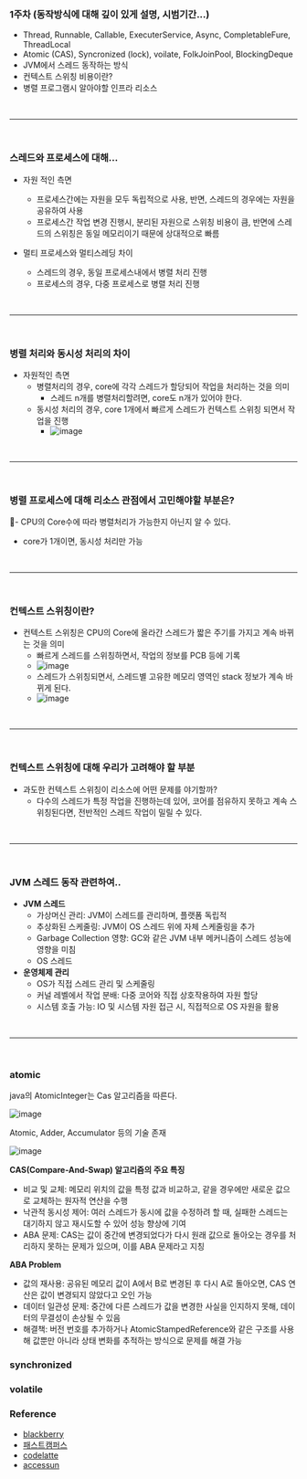 ### 1주차 (동작방식에 대해 깊이 있게 설명, 시범기간...)

- Thread, Runnable, Callable, ExecuterService, Async, CompletableFure, ThreadLocal
- Atomic (CAS), Syncronized (lock), voilate, FolkJoinPool, BlockingDeque
- JVM에서 스레드 동작하는 방식
- 컨텍스트 스위칭 비용이란?
- 병렬 프로그램시 알아야할 인프라 리소스

<br>
<hr>
<br>

### 스레드와 프로세스에 대해...

- 자원 적인 측면
  - 프로세스간에는 자원을 모두 독립적으로 사용, 반면, 스레드의 경우에는 자원을 공유하여 사용
  - 프로세스간 작업 변경 진행시, 분리된 자원으로 스위칭 비용이 큼, 반면에 스레드의 스위칭은 동일 메모리이기 때문에 상대적으로 빠름

- 멀티 프로세스와 멀티스레딩 차이
  - 스레드의 경우, 동일 프로세스내에서 병렬 처리 진행
  - 프로세스의 경우, 다중 프로세스로 병렬 처리 진행

<br>
<hr>
<br>

### 병렬 처리와 동시성 처리의 차이

- 자원적인 측면
  - 병렬처리의 경우, core에 각각 스레드가 할당되어 작업을 처리하는 것을 의미
    - 스레드 n개를 병렬처리할려면, core도 n개가 있어야 한다.
  - 동시성 처리의 경우, core 1개에서 빠르게 스레드가 컨텍스트 스위칭 되면서 작업을 진행
    - ![image](https://github.com/user-attachments/assets/7e7e2086-b565-44e4-bc0e-0640dc4db033)

<br>
<hr>
<br>

### 병렬 프로세스에 대해 리소스 관점에서 고민해야할 부분은?

- CPU의 Core수에 따라 병렬처리가 가능한지 아닌지 알 수 있다.
  - core가 1개이면, 동시성 처리만 가능 

<br>
<hr>
<br>

### 컨텍스트 스위칭이란?

- 컨텍스트 스위칭은 CPU의 Core에 올라간 스레드가 짧은 주기를 가지고 계속 바뀌는 것을 의미
  - 빠르게 스레드를 스위칭하면서, 작업의 정보를 PCB 등에 기록
  - ![image](https://github.com/user-attachments/assets/2ba008c5-bccd-4024-8ef9-eccd3dfb450b)
  - 스레드가 스위칭되면서, 스레드별 고유한 메모리 영역인 stack 정보가 계속 바뀌게 된다.
  - ![image](https://github.com/user-attachments/assets/92b513f4-0ce3-4457-a348-c99727ae539c)

<br>
<hr>
<br>

### 컨텍스트 스위칭에 대해 우리가 고려해야 할 부분

- 과도한 컨텍스트 스위칭이 리소스에 어떤 문제를 야기할까?
  - 다수의 스레드가 특정 작업을 진행하는데 있어, 코어를 점유하지 못하고 계속 스위칭된다면, 전반적인 스레드 작업이 밀릴 수 있다.

<br>
<hr>
<br>

### JVM 스레드 동작 관련하여..

- **JVM 스레드**
  - 가상머신 관리: JVM이 스레드를 관리하며, 플랫폼 독립적
  - 추상화된 스케줄링: JVM이 OS 스레드 위에 자체 스케줄링을 추가
  - Garbage Collection 영향: GC와 같은 JVM 내부 메커니즘이 스레드 성능에 영향을 미침
  - OS 스레드
- **운영체제 관리**
  - OS가 직접 스레드 관리 및 스케줄링
  - 커널 레벨에서 작업 분배: 다중 코어와 직접 상호작용하여 자원 할당
  - 시스템 호출 가능: IO 및 시스템 자원 접근 시, 직접적으로 OS 자원을 활용

<br>
<hr>
<br>

### atomic

java의 AtomicInteger는 Cas 알고리즘을 따른다.

![image](https://github.com/DongGeon0908/java-cafe-java-deep-dive-2024/assets/50691225/dc70da37-6852-4316-a939-c4ba6a37e6e4)

Atomic, Adder, Accumulator 등의 기술 존재

![image](https://github.com/DongGeon0908/java-cafe-java-deep-dive-2024/assets/50691225/622cfa93-7ad1-4627-b4b9-9677d2e224bd)

**CAS(Compare-And-Swap) 알고리즘의 주요 특징**
- 비교 및 교체: 메모리 위치의 값을 특정 값과 비교하고, 같을 경우에만 새로운 값으로 교체하는 원자적 연산을 수행
- 낙관적 동시성 제어: 여러 스레드가 동시에 값을 수정하려 할 때, 실패한 스레드는 대기하지 않고 재시도할 수 있어 성능 향상에 기여
- ABA 문제: CAS는 값이 중간에 변경되었다가 다시 원래 값으로 돌아오는 경우를 처리하지 못하는 문제가 있으며, 이를 ABA 문제라고 지칭

**ABA Problem**
- 값의 재사용: 공유된 메모리 값이 A에서 B로 변경된 후 다시 A로 돌아오면, CAS 연산은 값이 변경되지 않았다고 오인 가능
- 데이터 일관성 문제: 중간에 다른 스레드가 값을 변경한 사실을 인지하지 못해, 데이터의 무결성이 손상될 수 있음
- 해결책: 버전 번호를 추가하거나 AtomicStampedReference와 같은 구조를 사용해 값뿐만 아니라 상태 변화를 추적하는 방식으로 문제를 해결 가능


### synchronized


### volatile



### Reference

- [blackberry](https://www.qnx.com/developers/docs/7.1/#com.qnx.doc.sat/topic/events_Context_switch_time.html)
- [패스트캠퍼스](https://fastcampus.co.kr/media_branding_cs)
- [codelatte](https://www.codelatte.io/courses/java_programming_basic/KUYNAB4TEI5KNSJV)
- [accessun](https://accessun.github.io/2017/03/12/Optimistic-locking-and-CAS-algorithm/)

